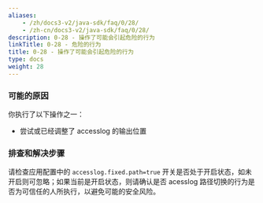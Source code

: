 ```yaml
---
aliases:
    - /zh/docs3-v2/java-sdk/faq/0/28/
    - /zh-cn/docs3-v2/java-sdk/faq/0/28/
description: 0-28 - 操作了可能会引起危险的行为
linkTitle: 0-28 - 危险的行为
title: 0-28 - 操作了可能会引起危险的行为
type: docs
weight: 28
---
```







### 可能的原因

你执行了以下操作之一：
* 尝试或已经调整了 accesslog 的输出位置

### 排查和解决步骤

请检查应用配置中的 `accesslog.fixed.path=true` 开关是否处于开启状态，如未开启则可忽略；如果当前是开启状态，则请确认是否 acesslog 路径切换的行为是否为可信任的人所执行，以避免可能的安全风险。